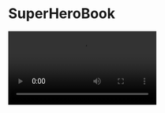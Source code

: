 # SuperHeroBook

![gif](https://github.com/mervenurgulbagci/SuperHeroBook/blob/main/MySuperHeroBook.mov)

